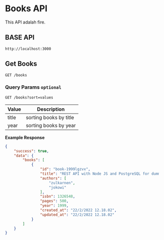# Books API

This API adalah fire.


## BASE API

`http://localhost:3000`



## Get Books

`GET /books`

### Query Params `optional`

`GET /books?sort=values`

| Value | Description |
| --- | ----------- |
| title |sorting books by  title |
| year | sorting books by year |

**Example Response**


```json
{
    "success": true,
    "data": {
        "books": [
            {
                "id": "book-1999lgzvx",
                "title": "REST API with Node JS and PostgreSQL for dummies",
                "authors": [
                    "zulkarnen",
                    "jokowi"
                ],
                "isbn": 1326548,
                "pages": 500,
                "year": 1999,
                "created_at": "22/2/2022 12.18.02",
                "updated_at": "22/2/2022 12.18.02"
            }
        ]
    }
}
```



